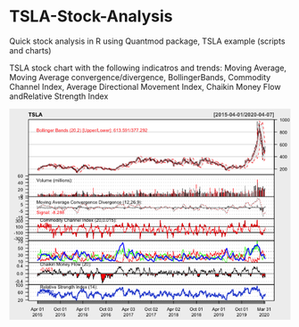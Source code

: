 # TSLA-Stock-Analysis
Quick stock analysis in R using Quantmod package, TSLA example (scripts and charts)

TSLA stock chart with the following indicatros and trends: Moving Average, Moving Average convergence/divergence, BollingerBands, Commodity Channel Index, Average Directional Movement Index, Chaikin Money Flow andRelative Strength Index

![image](https://github.com/adaynygmanov/TSLA-Stock-Analysis/blob/master/Charts/Rplot.png)
